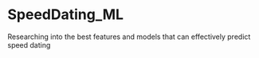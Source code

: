 # SpeedDating_ML
Researching into the best features and models that can effectively predict speed dating
